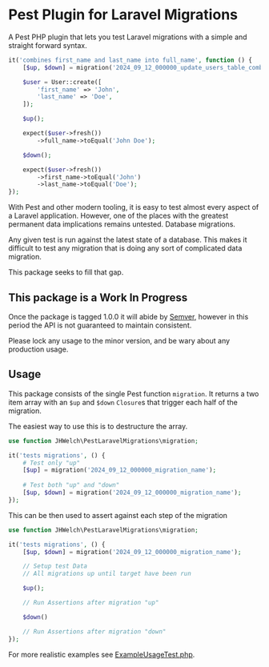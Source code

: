 # Pest Plugin for Laravel Migrations

A Pest PHP plugin that lets you test Laravel migrations with a simple and straight forward syntax.

```php
it('combines first_name and last_name into full_name', function () {
    [$up, $down] = migration('2024_09_12_000000_update_users_table_combine_names');

    $user = User::create([
        'first_name' => 'John',
        'last_name' => 'Doe',
    ]);

    $up();

    expect($user->fresh())
        ->full_name->toEqual('John Doe');

    $down();

    expect($user->fresh())
        ->first_name->toEqual('John')
        ->last_name->toEqual('Doe');
});
```

With Pest and other modern tooling, it is easy to test almost every aspect of a Laravel application. However, one of the places with the greatest permanent data implications remains untested. Database migrations.

Any given test is run against the latest state of a database. This makes it difficult to test any migration that is doing any sort of complicated data migration. 

This package seeks to fill that gap.

## This package is a **Work In Progress**
Once the package is tagged 1.0.0 it will abide by [Semver](https://semver.org/), however in this period the API is not guaranteed to maintain consistent.

Please lock any usage to the minor version, and be wary about any production usage.

## Usage

This package consists of the single Pest function `migration`. It returns a two item array with an `$up` and `$down` `Closure`s that trigger each half of the migration.

The easiest way to use this is to destructure the array.

```php
use function JHWelch\PestLaravelMigrations\migration;

it('tests migrations', () {
    # Test only "up"
    [$up] = migration('2024_09_12_000000_migration_name');
    
    # Test both "up" and "down"
    [$up, $down] = migration('2024_09_12_000000_migration_name');
});
```

This can be then used to assert against each step of the migration

```php
use function JHWelch\PestLaravelMigrations\migration;

it('tests migrations', () {
    [$up, $down] = migration('2024_09_12_000000_migration_name');

    // Setup test Data
    // All migrations up until target have been run

    $up();

    // Run Assertions after migration "up"

    $down()

    // Run Assertions after migration "down"
});
```

For more realistic examples see [ExampleUsageTest.php](tests/ExampleUsageTest.php).
